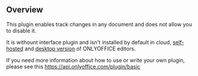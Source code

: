 ## Overview

This plugin enables track changes in any document and does not allow you to disable it.

It is withount interface plugin and isn't installed by default in cloud, [self-hosted](https://github.com/ONLYOFFICE/DocumentServer) and [desktop version](https://github.com/ONLYOFFICE/DesktopEditors) of ONLYOFFICE editors. 

If you need more information about how to use or write your own plugin, please see this https://api.onlyoffice.com/plugin/basic